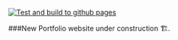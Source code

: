 [![Test and build to github pages](https://github.com/projectaki/portfolio/actions/workflows/build-github-pages.yml/badge.svg?branch=master)](https://github.com/projectaki/portfolio/actions/workflows/build-github-pages.yml)

###New Portfolio website under construction 🏗️.
